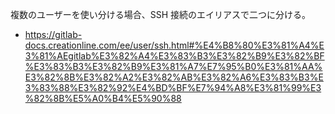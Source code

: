 複数のユーザーを使い分ける場合、SSH 接続のエイリアスで二つに分ける。

- https://gitlab-docs.creationline.com/ee/user/ssh.html#%E4%B8%80%E3%81%A4%E3%81%AEgitlab%E3%82%A4%E3%83%B3%E3%82%B9%E3%82%BF%E3%83%B3%E3%82%B9%E3%81%A7%E7%95%B0%E3%81%AA%E3%82%8B%E3%82%A2%E3%82%AB%E3%82%A6%E3%83%B3%E3%83%88%E3%82%92%E4%BD%BF%E7%94%A8%E3%81%99%E3%82%8B%E5%A0%B4%E5%90%88
